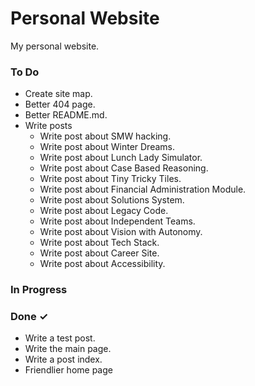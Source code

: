 # Personal Website
My personal website.

### To Do

- Create site map.  
- Better 404 page.  
- Better README.md.  
- Write posts  
  - Write post about SMW hacking.  
  - Write post about Winter Dreams.  
  - Write post about Lunch Lady Simulator.  
  - Write post about Case Based Reasoning.  
  - Write post about Tiny Tricky Tiles.  
  - Write post about Financial Administration Module.  
  - Write post about Solutions System.  
  - Write post about Legacy Code.  
  - Write post about Independent Teams.  
  - Write post about Vision with Autonomy.  
  - Write post about Tech Stack.  
  - Write post about Career Site.  
  - Write post about Accessibility.  

### In Progress


### Done ✓

- Write a test post.  
- Write the main page.  
- Write a post index.  
- Friendlier home page  

